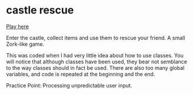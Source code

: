 # castle rescue

<a href="https://repl.it/CJKF/2">Play here</a>

Enter the castle, collect items and use them to rescue your friend. A small Zork-like game.

This was coded when I had very little idea about how to use classes. You will notice that although classes have been used, they bear not semblance to the way classes should in fact be used. There are also too many global variables, and code is repeated at the beginning and the end.

Practice Point: Processing unpredictable user input.
